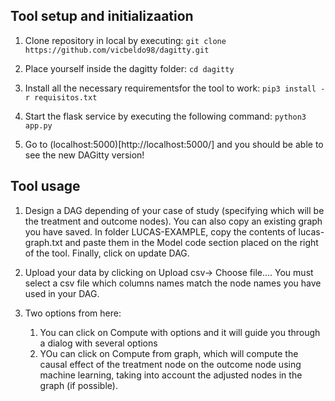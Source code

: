 ## Tool setup and initializaation

1.  Clone repository in local by executing: ```git clone https://github.com/vicbeldo98/dagitty.git```

2.  Place yourself inside the dagitty folder: ```cd dagitty```

3.  Install all the necessary requirementsfor the tool to work: ```pip3 install -r requisitos.txt```

4.  Start the flask service by executing the following command: ```python3 app.py```  

5. Go to (localhost:5000)[http://localhost:5000/] and you should be able to see the new DAGitty version!


## Tool usage

1.  Design a DAG depending of your case of study (specifying which will be the treatment and outcome nodes). You can also copy an existing graph you have saved. In folder LUCAS-EXAMPLE, copy the contents of lucas-graph.txt and paste them in the Model code section placed on the right of the tool. Finally, click on update DAG.

2.  Upload your data by clicking on Upload csv-> Choose file.... You must select a csv file which columns names match the node names you have used in your DAG.

3.  Two options from here: 
    1.  You can click on Compute with options and it will guide you through a dialog with several options
    2.  YOu can click on Compute from graph, which will compute the causal effect of the treatment node on the outcome node using machine learning, taking into account the adjusted nodes in the graph (if possible).